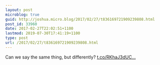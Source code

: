 ```yaml
---
layout: post
microblog: true
guid: http://joshua.micro.blog/2017/02/27/t836169721909239808.html
post_id: 33960
date: 2017-02-27T22:02:51+1100
lastmod: 2019-07-30T17:41:19+1100
type: post
url: /2017/02/27/t836169721909239808.html
---
```

Can we say the same thing, but differently? [t.co/RKhaJ3dUC...](https://t.co/RKhaJ3dUCC)
